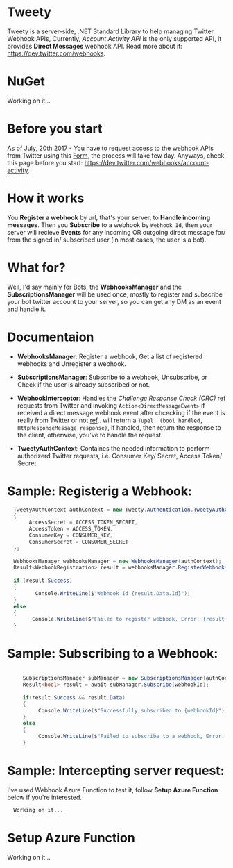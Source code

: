 # Tweety
Tweety is a server-side, .NET Standard Library to help managing Twitter Webhook APIs,
Currently, *Account Activity API* is the only supported API, it provides **Direct Messages** webhook API.
Read more about it: https://dev.twitter.com/webhooks.

# NuGet
Working on it...

# Before you start
As of July, 20th 2017 - You have to request access to the webhook APIs from Twitter using this [Form](https://gnipinc.formstack.com/forms/account_activity_api_configuration_request_form), the process will take few day.
Anyways, check this page before you start: https://dev.twitter.com/webhooks/account-activity.


# How it works
You **Register a webhook** by url, that's your server, to **Handle incoming messages**.
Then you **Subscribe** to a webhook by `Webhook Id`, then your server will recieve **Events** for any incoming OR outgoing direct message for/ from the signed in/ subscribed user (in most cases, the user is a bot). 


# What for?
Well, I'd say mainly for Bots, the **WebhooksManager** and the **SubscriptionsManager** will be used once, mostly to register and subscribe your bot twitter account to your server, so you can get any DM as an event and handle it.


# Documentaion

  - **WebhooksManager**: Register a webhook, Get a list of registered webhooks and Unregister a webhook.
  
  - **SubscriptionsManager**: Subscribe to a webhook, Unsubscribe, or Check if the user is already subscribed or not.
  
  - **WebhookInterceptor**: Handles the *Challenge Response Check (CRC)* [ref](https://dev.twitter.com/webhooks/securing#required-challenge-response-check)  requests from Twitter and invoking `Action<DirectMessageEvent>` if received a direct message webhook event after chcecking if the event is really from Twitter or not [ref](https://dev.twitter.com/webhooks/securing#validating-the-signature-header).. will return a `Tupel: (bool handled, HttpResponseMessage response)`, if handled, then return the response to the client, otherwise, you've to handle the request. 
  
  - **TweetyAuthContext**: Containes the needed information to perform authorizerd Twitter requests, i.e. Consumer Key/ Secret, Access Token/ Secret.
  
# Sample: Registerig a Webhook:
  ```csharp
    TweetyAuthContext authContext = new Tweety.Authentication.TweetyAuthContext()
    {
         AccessSecret = ACCESS_TOKEN_SECRET,
         AccessToken = ACCESS_TOKEN,
         ConsumerKey = CONSUMER_KEY,
         ConsumerSecret = CONSUMER_SECRET
    };
            
    WebhooksManager webhooksManager = new WebhooksManager(authContext);
    Result<WebhookRegistration> result = webhooksManager.RegisterWebhook("https://something.com/Twitbot");
    
    if (result.Success)
    {
          Console.WriteLine($"Webhook Id {result.Data.Id}");
    }
    else
    {
          Console.WriteLine($"Failed to register webhook, Error: {result.Error.ToString()}");
    }

  ```
# Sample: Subscribing to a Webhook:

```csharp

     SubscriptionsManager subManager = new SubscriptionsManager(authContext);
     Result<bool> result = await subManager.Subscribe(webhookId);
     
     if(result.Success && result.Data)
     {
          Console.WriteLine($"Successfully subscribed to {webhookId}");
     }
     else
     {
          Console.WriteLine($"Failed to subscribe to a webhook, Error: {result.Error?.ToString() ?? "Error isn't available"}");
     }
```

# Sample: Intercepting server request:

I've used Webhook Azure Function to test it, follow **Setup Azure Function** below if you're interested.

```csharp
  Working on it...
```

# Setup Azure Function
Working on it...
